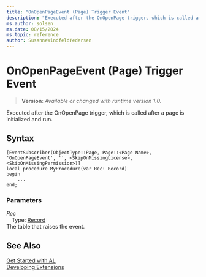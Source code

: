 ```yaml
---
title: "OnOpenPageEvent (Page) Trigger Event"
description: "Executed after the OnOpenPage trigger, which is called after a page is initialized and run."
ms.author: solsen
ms.date: 08/15/2024
ms.topic: reference
author: SusanneWindfeldPedersen
---
```

[//]: # (START>DO_NOT_EDIT)
[//]: # (IMPORTANT:Do not edit any of the content between here and the END>DO_NOT_EDIT.)
[//]: # (Any modifications should be made in the .xml files in the ModernDev repo.)

# OnOpenPageEvent (Page) Trigger Event
> **Version**: _Available or changed with runtime version 1.0._

Executed after the OnOpenPage trigger, which is called after a page is initialized and run.


## Syntax
```AL
[EventSubscriber(ObjectType::Page, Page::<Page Name>, 'OnOpenPageEvent', '', <SkipOnMissingLicense>, <SkipOnMissingPermission>)]
local procedure MyProcedure(var Rec: Record)
begin
    ...
end;
```

### Parameters

*Rec*  
&emsp;Type: [Record](../../../methods-auto/record/record-data-type.md)  
The table that raises the event.  



[//]: # (IMPORTANT: END>DO_NOT_EDIT)
## See Also  
[Get Started with AL](../../../devenv-get-started.md)  
[Developing Extensions](../../../devenv-dev-overview.md)   